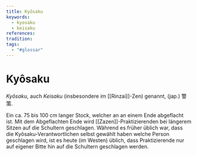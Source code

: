 ```yaml
---
title: Kyôsaku
keywords:
  - kyosaku
  - keisaku
references: 
tradition: 
tags:
  - "#glossar"
---
```

# Kyôsaku

_Kyôsaku_, auch _Keisaku_ (insbesondere im [[Rinzai]]-Zen) genannt, (jap.) 警策.

Ein ca. 75 bis 100 cm langer Stock, welcher an an einem Ende abgeflacht ist. Mit dem Abgeflachten Ende wird [[Zazen]]-Praktizierenden bei längerem Sitzen auf die Schultern geschlagen. Während es früher üblich war, dass die Kyôsaku-Verantwortlichen selbst gewählt haben welche Person geschlagen wird, ist es heute (im Westen) üblich, dass Praktizierende nur auf eigener Bitte hin auf die Schultern geschlagen werden.